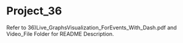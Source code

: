 # Project_36
Refer to 36)Live_GraphsVisualization_ForEvents_With_Dash.pdf and Video_File Folder for README Description.
